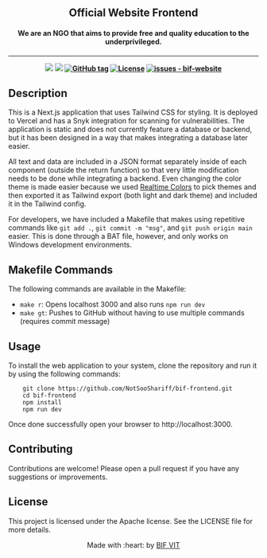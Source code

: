 <p align="center">
<a href="https://bifvit.org">
	<img src="" />
</a>
	<h2 align="center"> Official Website Frontend </h2>
	<h4 align="center"> We are an NGO that aims to provide free and quality education to the underprivileged. <h4>
</p>

---

<p align="center">
<a href="https://github.com/BIFVIT/bif-website/blob/main/README.md"><img src="https://img.shields.io/badge/Documentation-see%20docs-green?style=flat-square"/></a>
<a href="https://bifvit.org"><img src="https://img.shields.io/badge/Live%20Site-Link%20to%20UI-orange?style=flat-square"/></a>
<a href="https://github.com/BIFVIT/bif-website/releases/"><img src="https://img.shields.io/github/tag/BIFVIT/bif-website?include_prereleases=&sort=semver&color=blue" alt="GitHub tag"></a>
<a href="#license"><img src="https://img.shields.io/badge/License-Apache-blue" alt="License"></a>
<a href="https://github.com/BIFVIT/bif-website/issues"><img src="https://img.shields.io/github/issues/BIFVIT/bif-website" alt="issues - bif-website"></a>
</p>

<p align="center">
	
</p>

## Description

This is a Next.js application that uses Tailwind CSS for styling. It is deployed to Vercel and has a Snyk integration for scanning for vulnerabilities. The application is static and does not currently feature a database or backend, but it has been designed in a way that makes integrating a database later easier.

All text and data are included in a JSON format separately inside of each component (outside the return function) so that very little modification needs to be done while integrating a backend. Even changing the color theme is made easier because we used [Realtime Colors](https://www.realtimecolors.com/) to pick themes and then exported it as Tailwind export (both light and dark theme) and included it in the Tailwind config.

For developers, we have included a Makefile that makes using repetitive commands like `git add .`, `git commit -m "msg"`, and `git push origin main` easier. This is done through a BAT file, however, and only works on Windows development environments.

## Makefile Commands

The following commands are available in the Makefile:

* `make r`: Opens localhost 3000 and also runs `npm run dev`
* `make gt`: Pushes to GitHub without having to use multiple commands (requires commit message)

## Usage

To install the web application to your system, clone the repository and run it by using the following commands:

```
    git clone https://github.com/NotSooShariff/bif-frontend.git
    cd bif-frontend
    npm install
    npm run dev
```

Once done successfully open your browser to http://localhost:3000.

## Contributing

Contributions are welcome! Please open a pull request if you have any suggestions or improvements.

## License

This project is licensed under the Apache license. See the LICENSE file for more details.

<p align="center">
	Made with :heart: by <a href="https://bifvit.org">BIF VIT</a>
</p>

